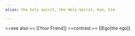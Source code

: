 ```yaml
---
alias: the holy spirit, the Holy Spirit, Him, him

---
```

==see also:== [[Your Friend]]
==contrast:== [[Ego|the ego]]